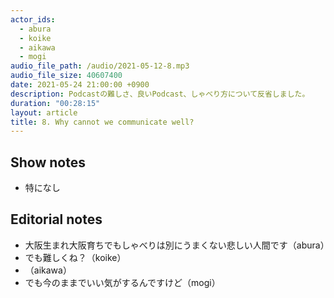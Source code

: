```yaml
---
actor_ids:
  - abura
  - koike
  - aikawa
  - mogi
audio_file_path: /audio/2021-05-12-8.mp3
audio_file_size: 40607400
date: 2021-05-24 21:00:00 +0900
description: Podcastの難しさ、良いPodcast、しゃべり方について反省しました。
duration: "00:28:15"
layout: article
title: 8. Why cannot we communicate well?
---
```


## Show notes

- 特になし

## Editorial notes

- 大阪生まれ大阪育ちでもしゃべりは別にうまくない悲しい人間です（abura）
- でも難しくね？（koike）
- （aikawa）
- でも今のままでいい気がするんですけど（mogi）
